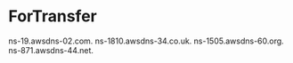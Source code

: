 # ForTransfer

ns-19.awsdns-02.com. 
ns-1810.awsdns-34.co.uk. 
ns-1505.awsdns-60.org. 
ns-871.awsdns-44.net.
